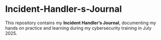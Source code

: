 # Incident-Handler-s-Journal
This repository contains my **Incident Handler’s Journal**, documenting my hands on practice and learning during my cybersecurity training in July 2025.
